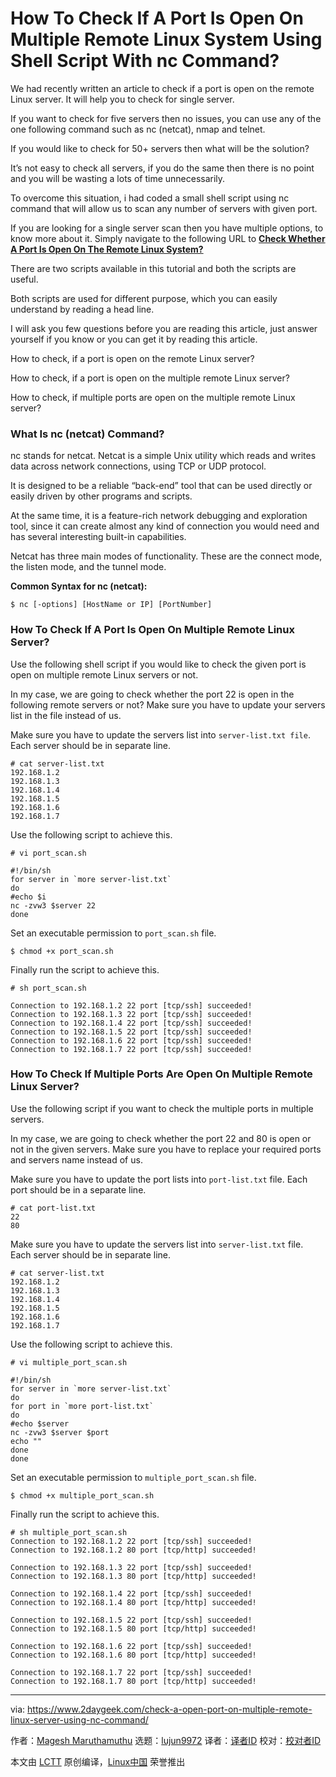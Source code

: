 [#]: collector: (lujun9972)
[#]: translator: ( )
[#]: reviewer: ( )
[#]: publisher: ( )
[#]: url: ( )
[#]: subject: (How To Check If A Port Is Open On Multiple Remote Linux System Using Shell Script With nc Command?)
[#]: via: (https://www.2daygeek.com/check-a-open-port-on-multiple-remote-linux-server-using-nc-command/)
[#]: author: (Magesh Maruthamuthu https://www.2daygeek.com/author/magesh/)

How To Check If A Port Is Open On Multiple Remote Linux System Using Shell Script With nc Command?
======

We had recently written an article to check if a port is open on the remote Linux server. It will help you to check for single server.

If you want to check for five servers then no issues, you can use any of the one following command such as nc (netcat), nmap and telnet.

If you would like to check for 50+ servers then what will be the solution?

It’s not easy to check all servers, if you do the same then there is no point and you will be wasting a lots of time unnecessarily.

To overcome this situation, i had coded a small shell script using nc command that will allow us to scan any number of servers with given port.

If you are looking for a single server scan then you have multiple options, to know more about it. Simply navigate to the following URL to **[Check Whether A Port Is Open On The Remote Linux System?][1]**

There are two scripts available in this tutorial and both the scripts are useful.

Both scripts are used for different purpose, which you can easily understand by reading a head line.

I will ask you few questions before you are reading this article, just answer yourself if you know or you can get it by reading this article.

How to check, if a port is open on the remote Linux server?

How to check, if a port is open on the multiple remote Linux server?

How to check, if multiple ports are open on the multiple remote Linux server?

### What Is nc (netcat) Command?

nc stands for netcat. Netcat is a simple Unix utility which reads and writes data across network connections, using TCP or UDP protocol.

It is designed to be a reliable “back-end” tool that can be used directly or easily driven by other programs and scripts.

At the same time, it is a feature-rich network debugging and exploration tool, since it can create almost any kind of connection you would need and has several interesting built-in capabilities.

Netcat has three main modes of functionality. These are the connect mode, the listen mode, and the tunnel mode.

**Common Syntax for nc (netcat):**

```
$ nc [-options] [HostName or IP] [PortNumber]
```

### How To Check If A Port Is Open On Multiple Remote Linux Server?

Use the following shell script if you would like to check the given port is open on multiple remote Linux servers or not.

In my case, we are going to check whether the port 22 is open in the following remote servers or not? Make sure you have to update your servers list in the file instead of us.

Make sure you have to update the servers list into `server-list.txt file`. Each server should be in separate line.

```
# cat server-list.txt
192.168.1.2
192.168.1.3
192.168.1.4
192.168.1.5
192.168.1.6
192.168.1.7
```

Use the following script to achieve this.

```
# vi port_scan.sh

#!/bin/sh
for server in `more server-list.txt`
do
#echo $i
nc -zvw3 $server 22
done
```

Set an executable permission to `port_scan.sh` file.

```
$ chmod +x port_scan.sh
```

Finally run the script to achieve this.

```
# sh port_scan.sh

Connection to 192.168.1.2 22 port [tcp/ssh] succeeded!
Connection to 192.168.1.3 22 port [tcp/ssh] succeeded!
Connection to 192.168.1.4 22 port [tcp/ssh] succeeded!
Connection to 192.168.1.5 22 port [tcp/ssh] succeeded!
Connection to 192.168.1.6 22 port [tcp/ssh] succeeded!
Connection to 192.168.1.7 22 port [tcp/ssh] succeeded!
```

### How To Check If Multiple Ports Are Open On Multiple Remote Linux Server?

Use the following script if you want to check the multiple ports in multiple servers.

In my case, we are going to check whether the port 22 and 80 is open or not in the given servers. Make sure you have to replace your required ports and servers name instead of us.

Make sure you have to update the port lists into `port-list.txt` file. Each port should be in a separate line.

```
# cat port-list.txt
22
80
```

Make sure you have to update the servers list into `server-list.txt` file. Each server should be in separate line.

```
# cat server-list.txt
192.168.1.2
192.168.1.3
192.168.1.4
192.168.1.5
192.168.1.6
192.168.1.7
```

Use the following script to achieve this.

```
# vi multiple_port_scan.sh

#!/bin/sh
for server in `more server-list.txt`
do
for port in `more port-list.txt`
do
#echo $server
nc -zvw3 $server $port
echo ""
done
done
```

Set an executable permission to `multiple_port_scan.sh` file.

```
$ chmod +x multiple_port_scan.sh
```

Finally run the script to achieve this.

```
# sh multiple_port_scan.sh
Connection to 192.168.1.2 22 port [tcp/ssh] succeeded!
Connection to 192.168.1.2 80 port [tcp/http] succeeded!

Connection to 192.168.1.3 22 port [tcp/ssh] succeeded!
Connection to 192.168.1.3 80 port [tcp/http] succeeded!

Connection to 192.168.1.4 22 port [tcp/ssh] succeeded!
Connection to 192.168.1.4 80 port [tcp/http] succeeded!

Connection to 192.168.1.5 22 port [tcp/ssh] succeeded!
Connection to 192.168.1.5 80 port [tcp/http] succeeded!

Connection to 192.168.1.6 22 port [tcp/ssh] succeeded!
Connection to 192.168.1.6 80 port [tcp/http] succeeded!

Connection to 192.168.1.7 22 port [tcp/ssh] succeeded!
Connection to 192.168.1.7 80 port [tcp/http] succeeded!
```

--------------------------------------------------------------------------------

via: https://www.2daygeek.com/check-a-open-port-on-multiple-remote-linux-server-using-nc-command/

作者：[Magesh Maruthamuthu][a]
选题：[lujun9972][b]
译者：[译者ID](https://github.com/译者ID)
校对：[校对者ID](https://github.com/校对者ID)

本文由 [LCTT](https://github.com/LCTT/TranslateProject) 原创编译，[Linux中国](https://linux.cn/) 荣誉推出

[a]: https://www.2daygeek.com/author/magesh/
[b]: https://github.com/lujun9972
[1]: https://www.2daygeek.com/how-to-check-whether-a-port-is-open-on-the-remote-linux-system-server/
